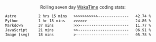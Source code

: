 <p align="center">Rolling seven day <a href="https://wakatime.com/@syrkis"/>WakaTime</a> coding stats:</p>
<!--START_SECTION:waka-->

```txt
Astro          2 hrs 15 mins   >>>>>>>>>>>--------------   42.74 %
Python         1 hr 18 mins    >>>>>>-------------------   24.86 %
Markdown       37 mins         >>>----------------------   11.77 %
JavaScript     21 mins         >>-----------------------   06.91 %
Image (svg)    18 mins         >------------------------   05.78 %
```

<!--END_SECTION:waka-->
